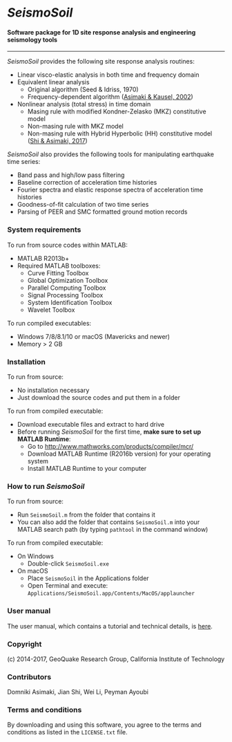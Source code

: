 # *SeismoSoil*

#### Software package for 1D site response analysis and engineering seismology tools

-----



*SeismoSoil* provides the following site response analysis routines:

- Linear visco-elastic analysis in both time and frequency domain
- Equivalent linear analysis
  - Original algorithm (Seed & Idriss, 1970)
  - Frequency-dependent algorithm ([Asimaki & Kausel, 2002](http://www.sciencedirect.com/science/article/pii/S0267726102001203))
- Nonlinear analysis (total stress) in time domain
  - Masing rule with modified Kondner-Zelasko (MKZ) constitutive model
  - Non-masing rule with MKZ model
  - Non-masing rule with Hybrid Hyperbolic (HH) constitutive model ([Shi & Asimaki, 2017](http://resolver.caltech.edu/CaltechAUTHORS:20170404-150827374))

*SeismoSoil* also provides the following tools for manipulating earthquake time series:

- Band pass and high/low pass filtering
- Baseline correction of acceleration time histories
- Fourier spectra and elastic response spectra of acceleration time histories
- Goodness-of-fit calculation of two time series
- Parsing of PEER and SMC formatted ground motion records



### System requirements

To run from source codes within MATLAB:

- MATLAB R2013b+
- Required MATLAB toolboxes:
  - Curve Fitting Toolbox
  - Global Optimization Toolbox
  - Parallel Computing Toolbox
  - Signal Processing Toolbox
  - System Identification Toolbox
  - Wavelet Toolbox

To run compiled executables:

- Windows 7/8/8.1/10 or macOS (Mavericks and newer)
- Memory > 2 GB



### Installation

To run from source:

- No installation necessary
- Just download the source codes and put them in a folder

To run from compiled executable:

- Download executable files and extract to hard drive
- Before running *SeismoSoil* for the first time, **make sure to set up MATLAB Runtime**:
  - Go to http://www.mathworks.com/products/compiler/mcr/
  - Download MATLAB Runtime (R2016b version) for your operating system
  - Install MATLAB Runtime to your computer



### How to run *SeismoSoil*

To run from source:

- Run `SeismoSoil.m` from the folder that contains it
- You can also add the folder that contains `SeismoSoil.m` into your MATLAB search path (by typing `pathtool` in the command window)

To run from compiled executable:

- On Windows
  - Double-click `SeismoSoil.exe`
- On macOS
  - Place `SeismoSoil` in the Applications folder
  - Open Terminal and execute: `Applications/SeismoSoil.app/Contents/MacOS/applauncher`



### User manual

The user manual, which contains a tutorial and technical details, is [here](https://github.com/jsh9/SeismoSoil-manual/blob/master/SeismoSoil_manual.pdf).



### Copyright

(c) 2014-2017, GeoQuake Research Group, California Institute of Technology



### Contributors

Domniki Asimaki, Jian Shi, Wei Li, Peyman Ayoubi



### Terms and conditions

By downloading and using this software, you agree to the terms and conditions as listed in the `LICENSE.txt` file.



